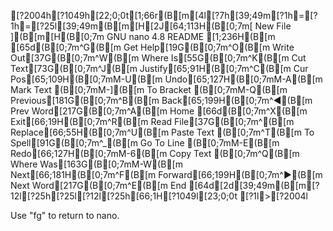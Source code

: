 [?2004h[?1049h[22;0;0t[1;66r(B[m[4l[?7h[39;49m[?1h=[?1h=[?25l[39;49m(B[m[H[2J[64;113H(B[0;7m[ New File ](B[m[H(B[0;7m  GNU nano 4.8                                                                                                       README                                                                                                                  [1;236H(B[m[65d(B[0;7m^G(B[m Get Help[19G(B[0;7m^O(B[m Write Out[37G(B[0;7m^W(B[m Where Is[55G(B[0;7m^K(B[m Cut Text[73G(B[0;7m^J(B[m Justify[65;91H(B[0;7m^C(B[m Cur Pos[65;109H(B[0;7mM-U(B[m Undo[65;127H(B[0;7mM-A(B[m Mark Text     (B[0;7mM-](B[m To Bracket    (B[0;7mM-Q(B[m Previous[181G(B[0;7m^B(B[m Back[65;199H(B[0;7m^◀(B[m Prev Word[217G(B[0;7m^A(B[m Home[66d(B[0;7m^X(B[m Exit[66;19H(B[0;7m^R(B[m Read File[37G(B[0;7m^\(B[m Replace[66;55H(B[0;7m^U(B[m Paste Text     (B[0;7m^T(B[m To Spell[91G(B[0;7m^_(B[m Go To Line     (B[0;7mM-E(B[m Redo[66;127H(B[0;7mM-6(B[m Copy Text     (B[0;7m^Q(B[m Where Was[163G(B[0;7mM-W(B[m Next[66;181H(B[0;7m^F(B[m Forward[66;199H(B[0;7m^▶(B[m Next Word[217G(B[0;7m^E(B[m End[64d[2d[39;49m(B[m[?12l[?25h[?25l[?12l[?25h[66;1H[?1049l[23;0;0t[?1l>[?2004l

Use "fg" to return to nano.
